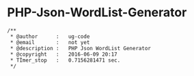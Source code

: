 # PHP-Json-WordList-Generator
	/**
	 * @author 		:	ug-code
	 * @email 		:	not yet
	 * @description :	PHP Json WordList Generator 
	 * @copyright 	:	2016-06-09 20:17
	 * Tİmer_stop   :   0.7156281471 sec. 
	 */
